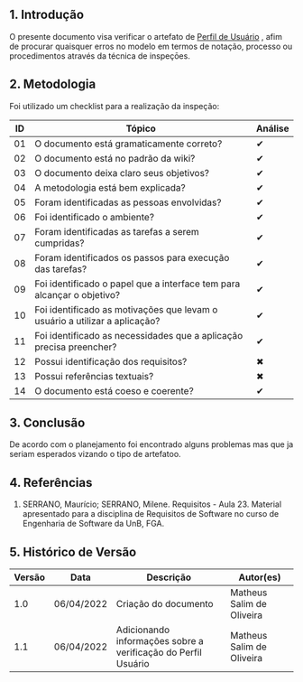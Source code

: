 ## 1. Introdução

O presente documento visa verificar o artefato de [Perfil de Usuário](../analise_requisitos/contexto_uso/perfil_usuario.md) , afim de procurar quaisquer erros no modelo em termos de notação, processo ou procedimentos através da técnica de inspeçōes.

## 2. Metodologia

Foi utilizado um checklist para a realização da inspeção:

| ID  | Tópico                                                                     | Análise |
| --- | -------------------------------------------------------------------------- | ------- |
| 01  | O documento está gramaticamente correto?                                   | ✔       |
| 02  | O documento está no padrão da wiki?                                        | ✔       |
| 03  | O documento deixa claro seus objetivos?                                    | ✔       |
| 04  | A metodologia está bem explicada?                                          | ✔       |
| 05  | Foram identificadas as pessoas envolvidas?                                 | ✔       |
| 06  | Foi identificado o ambiente?                                               | ✔       |
| 07  | Foram identificadas as tarefas a serem cumpridas?                          | ✔       |
| 08  | Foram identificados os passos para execução das tarefas?                   | ✔       |
| 09  | Foi identificado o papel que a interface tem para alcançar o objetivo?     | ✔       |
| 10  | Foi identificado as motivações que levam o usuário a utilizar a aplicação? | ✔       |
| 11  | Foi identificado as necessidades que a aplicação precisa preencher?        | ✔       |
| 12  | Possui identificação dos requisitos?                                       | ✖       |
| 13  | Possui referências textuais?                                               | ✖       |
| 14  | O documento está coeso e coerente?                                         | ✔       |

## 3. Conclusão

De acordo com o planejamento foi encontrado alguns problemas mas que ja seriam esperados vizando o tipo de artefatoo.

## 4. Referências

1. SERRANO, Maurício; SERRANO, Milene. Requisitos - Aula 23. Material apresentado para a disciplina de Requisitos de Software no curso de Engenharia de Software da UnB, FGA.

## 5. Histórico de Versão

| Versão | Data       | Descrição                                                     | Autor(es)                 |
| ------ | ---------- | ------------------------------------------------------------- | ------------------------- |
| 1.0    | 06/04/2022 | Criação do documento                                          | Matheus Salim de Oliveira |
| 1.1    | 06/04/2022 | Adicionando informações sobre a verificação do Perfil Usuário | Matheus Salim de Oliveira |
